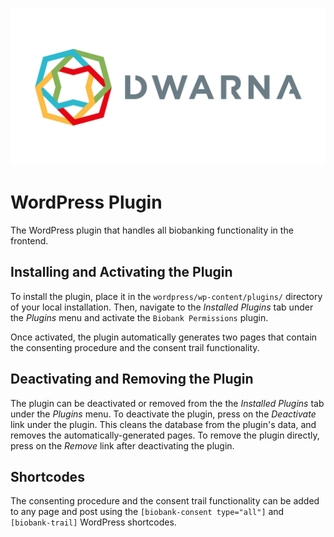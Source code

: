 ![](https://github.com/NicholasMamo/dwarna/raw/master/assets/logo.png "Dwarna Logo")

# WordPress Plugin

The WordPress plugin that handles all biobanking functionality in the frontend.

## Installing and Activating the Plugin

To install the plugin, place it in the `wordpress/wp-content/plugins/` directory of your local installation. Then, navigate to the _Installed Plugins_ tab under the _Plugins_ menu and activate the `Biobank Permissions` plugin.

Once activated, the plugin automatically generates two pages that contain the consenting procedure and the consent trail functionality.

## Deactivating and Removing the Plugin

The plugin can be deactivated or removed from the the _Installed Plugins_ tab under the _Plugins_ menu. To deactivate the plugin, press on the _Deactivate_ link under the plugin. This cleans the database from the plugin's data, and removes the automatically-generated pages. To remove the plugin directly, press on the _Remove_ link after deactivating the plugin.

## Shortcodes

The consenting procedure and the consent trail functionality can be added to any page and post using the `[biobank-consent type="all"]` and `[biobank-trail]` WordPress shortcodes.
